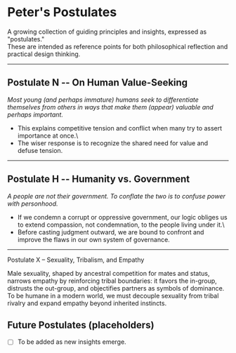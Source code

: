 # Peter's Postulates

A growing collection of guiding principles and insights, expressed as
"postulates."\
These are intended as reference points for both philosophical reflection
and practical design thinking.

------------------------------------------------------------------------

## Postulate N -- On Human Value-Seeking

*Most young (and perhaps immature) humans seek to differentiate
themselves from others in ways that make them (appear) valuable and
perhaps important.*

-   This explains competitive tension and conflict when many try to
    assert importance at once.\
-   The wiser response is to recognize the shared need for value and
    defuse tension.

------------------------------------------------------------------------

## Postulate H -- Humanity vs. Government

*A people are not their government. To conflate the two is to confuse
power with personhood.*

-   If we condemn a corrupt or oppressive government, our logic obliges
    us to extend compassion, not condemnation, to the people living
    under it.\
-   Before casting judgment outward, we are bound to confront and
    improve the flaws in our own system of governance.

------------------------------------------------------------------------
Postulate X – Sexuality, Tribalism, and Empathy

Male sexuality, shaped by ancestral competition for mates and status, narrows empathy by reinforcing tribal boundaries: it favors the in-group, distrusts the out-group, and objectifies partners as symbols of dominance.
To be humane in a modern world, we must decouple sexuality from tribal rivalry and expand empathy beyond inherited instincts.

## Future Postulates (placeholders)

-   [ ] To be added as new insights emerge.
